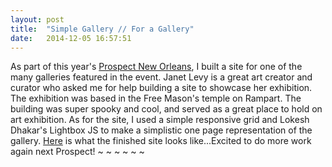 ```yaml
---
layout: post
title:  "Simple Gallery // For a Gallery"
date:   2014-12-05 16:57:51
---
```


As part of this year's <a href="http://www.prospectneworleans.org/p3plus/">Prospect New Orleans</a>, I built a site for one of the many galleries featured in the event. Janet Levy is a great art creator and curator who asked me for help building a site to showcase her exhibition. The exhibition was based in the Free Mason's temple on Rampart. The building was super spooky and cool, and served as a great place to hold on art exhibition. As for the site, I used a simple responsive grid and Lokesh Dhakar's Lightbox JS to make a simplistic one page representation of the gallery. <a href="http://janetlevyprojects.com">Here</a> is what the finished site looks like...Excited to do more work again next Prospect! 
~
~
~
~
~
~
